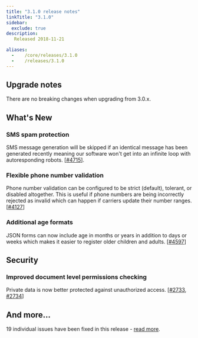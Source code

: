 ```yaml
---
title: "3.1.0 release notes"
linkTitle: "3.1.0"
sidebar:
  exclude: true
description:
   Released 2018-11-21

aliases:
  -    /core/releases/3.1.0
  -    /releases/3.1.0
---
```


## Upgrade notes

There are no breaking changes when upgrading from 3.0.x.

## What's New

### SMS spam protection

SMS message generation will be skipped if an identical message has been generated recently meaning our software won't get into an infinite loop with autoresponding robots. [[#4715](https://github.com/medic/cht-core/issues/4715)].

### Flexible phone number validation

Phone number validation can be configured to be strict (default), tolerant, or disabled altogether. This is useful if phone numbers are being incorrectly rejected as invalid which can happen if carriers update their number ranges. [[#4127](https://github.com/medic/cht-core/issues/4127)]

### Additional age formats

JSON forms can now include age in months or years in addition to days or weeks which makes it easier to register older children and adults. [[#4597](https://github.com/medic/cht-core/issues/4597)]

## Security

### Improved document level permissions checking

Private data is now better protected against unauthorized access. [[#2733](https://github.com/medic/cht-core/issues/2733), [#2734](https://github.com/medic/cht-core/issues/2734)]

## And more...

19 individual issues have been fixed in this release - [read more](https://github.com/medic/cht-core/blob/master/Changes.md#310).
